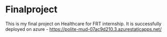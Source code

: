 # Finalproject
This is my final project on Healthcare for FRT internship.
It is successfully deployed on azure - https://polite-mud-07ac9d210.3.azurestaticapps.net/
